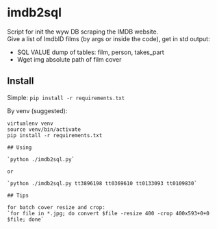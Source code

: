 # imdb2sql

Script for init the wyw DB scraping the IMDB website.  
Give a list of ImdbID films (by args or inside the code), get in std output:
* SQL VALUE dump of tables: film, person, takes_part
* Wget img absolute path of film cover

## Install

Simple:
`pip install -r requirements.txt`

By venv (suggested):
```
virtualenv venv
source venv/bin/activate
pip install -r requirements.txt

## Using

`python ./imdb2sql.py`

or

`python ./imdb2sql.py tt3896198 tt0369610 tt0133093 tt0109830`

## Tips

for batch cover resize and crop:
`for file in *.jpg; do convert $file -resize 400 -crop 400x593+0+0 $file; done`
 